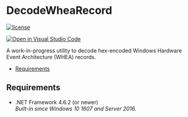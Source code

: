 DecodeWheaRecord
================

[![license](https://img.shields.io/github/license/ralish/DecodeWheaRecord)](https://choosealicense.com/licenses/mit/)

[![Open in Visual Studio Code](https://open.vscode.dev/badges/open-in-vscode.svg)](https://open.vscode.dev/ralish/DecodeWheaRecord)

A work-in-progress utility to decode hex-encoded Windows Hardware Event Architecture (WHEA) records.

- [Requirements](#requirements)

Requirements
------------

- .NET Framework 4.6.2 (or newer)  
  *Built-in since Windows 10 1607 and Server 2016.*

